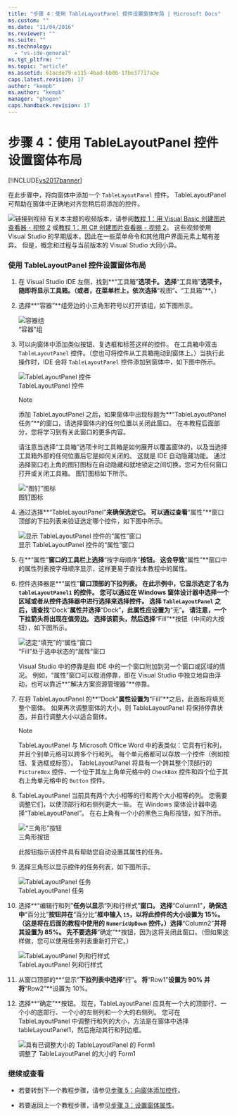 ```yaml
---
title: "步骤 4：使用 TableLayoutPanel 控件设置窗体布局 | Microsoft Docs"
ms.custom: ""
ms.date: "11/04/2016"
ms.reviewer: ""
ms.suite: ""
ms.technology: 
  - "vs-ide-general"
ms.tgt_pltfrm: ""
ms.topic: "article"
ms.assetid: 61acde79-e115-4bad-bb06-1fbe37717a3e
caps.latest.revision: 17
author: "kempb"
ms.author: "kempb"
manager: "ghogen"
caps.handback.revision: 17
---
```

# 步骤 4：使用 TableLayoutPanel 控件设置窗体布局
[!INCLUDE[vs2017banner](../code-quality/includes/vs2017banner.md)]

在此步骤中，将向窗体中添加一个 `TableLayoutPanel` 控件。  TableLayoutPanel 可帮助在窗体中正确地对齐您稍后将添加的控件。  
  
 ![链接到视频](../data-tools/media/playvideo.png "PlayVideo") 有关本主题的视频版本，请参阅[教程 1：用 Visual Basic 创建图片查看器 \- 视频 2](http://go.microsoft.com/fwlink/?LinkId=205211) 或[教程 1：用 C\# 创建图片查看器 \- 视频 2](http://go.microsoft.com/fwlink/?LinkId=205200)。  这些视频使用 Visual Studio 的早期版本，因此在一些菜单命令和其他用户界面元素上略有差异。  但是，概念和过程与当前版本的 Visual Studio 大同小异。  
  
### 使用 TableLayoutPanel 控件设置窗体布局  
  
1.  在 Visual Studio IDE 左侧，找到**“工具箱”**选项卡。  选择**“工具箱”**选项卡，随即将显示工具箱。（或者，在菜单栏上，依次选择**“视图”**、**“工具箱”**。）  
  
2.  选择**“容器”**组旁边的小三角形符号以打开该组，如下图所示。  
  
     ![容器组](../ide/media/express_toolbox.png "Express\_Toolbox")  
“容器”组  
  
3.  可以向窗体中添加类似按钮、复选框和标签这样的控件。  在工具箱中双击 `TableLayoutPanel` 控件。（您也可将控件从工具箱拖动到窗体上。）当执行此操作时，IDE 会将 `TableLayoutPanel` 控件添加到窗体中，如下图中所示。  
  
     ![TableLayoutPanel 控件](../ide/media/express_formtablelayout.png "Express\_FormTableLayout")  
TableLayoutPanel 控件  
  
    > [!NOTE]
    >  添加 TableLayoutPanel 之后，如果窗体中出现标题为**“TableLayoutPanel 任务”**的窗口，请选择窗体内的任何位置以关闭此窗口。  在本教程后面部分，您将学习到有关此窗口的更多内容。  
  
     请注意当选择“工具箱”选项卡时工具箱是如何展开以覆盖窗体的，以及当选择工具箱外部的任何位置后它是如何关闭的。  这就是 IDE 自动隐藏功能。  通过选择窗口右上角的图钉图标在自动隐藏和就地锁定之间切换，您可为任何窗口打开或关闭工具箱。  图钉图标如下所示。  
  
     ![“图钉”图标](../ide/media/express_pushpintoolbox.png "Express\_PushpinToolbox")  
图钉图标  
  
4.  通过选择**“TableLayoutPanel”**来确保选定它。  可以通过查看**“属性”**窗口顶部的下拉列表来验证选定哪个控件，如下图中所示。  
  
     ![显示 TableLayoutPanel 控件的“属性”窗口](../ide/media/express_controlspropwin.png "Express\_ControlsPropWin")  
显示 TableLayoutPanel 控件的“属性”窗口  
  
5.  在**“属性”**窗口的工具栏上选择**“按字母顺序”**按钮。  这会导致**“属性”**窗口中的属性列表按字母顺序显示，这样更易于查找本教程中的属性。  
  
6.  控件选择器是**“属性”**窗口顶部的下拉列表。  在此示例中，它显示选定了名为 `tableLayoutPanel1` 的控件。  您可以通过在 Windows 窗体设计器中选择一个区域或者从控件选择器中进行选择来选择控件。  选择 `TableLayoutPanel` 之后，请查找**“Dock”**属性并选择**“Dock”**，此属性应设置为**“无”**。  请注意，一个下拉箭头将出现在值旁边。  选择该箭头，然后选择**“Fill”**按钮（中间的大按钮），如下图所示。  
  
     ![选定“填充”的“属性”窗口](../ide/media/express_docktable.png "Express\_DockTable")  
“Fill”处于选中状态的“属性”窗口  
  
     Visual Studio 中的停靠是指 IDE 中的一个窗口附加到另一个窗口或区域的情况。  例如，“属性”窗口可以取消停靠，即在 Visual Studio 中独立地自由浮动，也可以靠近**“解决方案资源管理器”**停靠。  
  
7.  在将 TableLayoutPanel 的**“Dock”**属性设置为**“Fill”**之后，此面板将填充整个窗体。  如果再次调整窗体的大小，则 TableLayoutPanel 将保持停靠状态，并自行调整大小以适合窗体。  
  
    > [!NOTE]
    >  TableLayoutPanel 与 Microsoft Office Word 中的表类似：它具有行和列，并且个别单元格可以跨多个行和列。  每个单元格都可以存放一个控件（例如按钮、复选框或标签）。  TableLayoutPanel 将具有一个跨其整个顶部行的 `PictureBox` 控件、一个位于其左上角单元格中的 `CheckBox` 控件和四个位于其右上角单元格中的 `Button` 控件。  
  
8.  TableLayoutPanel 当前具有两个大小相等的行和两个大小相等的列。  您需要调整它们，以使顶部行和右侧列更大一些。  在 Windows 窗体设计器中选择“TableLayoutPanel”。  在右上角有一个小的黑色三角形按钮，如下所示。  
  
     ![“三角形”按钮](../ide/media/express_iconblacktriangle.png "Express\_IconBlackTriangle")  
三角形按钮  
  
     此按钮指示该控件具有帮助您自动设置其属性的任务。  
  
9. 选择三角形以显示控件的任务列表，如下图所示。  
  
     ![TableLayoutPanel 任务](../ide/media/express_tablepanel.png "Express\_TablePanel")  
TableLayoutPanel 任务  
  
10. 选择**“编辑行和列”**任务以显示**“列和行样式”**窗口。  选择**“Column1”**，确保选中**“百分比”**按钮并在**“百分比”**框中输入 `15`，以将此控件的大小设置为 15%。（这是将在后面的教程中使用的 `NumericUpDown` 控件。）选择**“Column2”**并将其设置为 85%。  先不要选择**“确定”**按钮，因为这将关闭此窗口。（但如果这样做，您可以使用任务列表重新打开它。）  
  
     ![TableLayoutPanel 列和行样式](../ide/media/vs_tablelayoutpanel_setup.png "VS\_TableLayoutPanel\_Setup")  
TableLayoutPanel 列和行样式  
  
11. 从窗口顶部的**“显示”**下拉列表中选择**“行”**。  将**“Row1”**设置为 90% 并将**“Row2”**设置为 10%。  
  
12. 选择**“确定”**按钮。  现在，TableLayoutPanel 应具有一个大的顶部行、一个小的底部行、一个小的左侧列和一个大的右侧列。  您可在 TableLayoutPanel 中调整行和列的大小，方法是在窗体中选择 tableLayoutPanel1，然后拖动其行和列边框。  
  
     ![具有已调整大小的 TableLayoutPanel 的 Form1](../ide/media/vs_formafterlayoutpanel.png "VS\_FormAfterLayoutPanel")  
调整了 TableLayoutPanel 的大小的 Form1  
  
### 继续或查看  
  
-   若要转到下一个教程步骤，请参见[步骤 5：向窗体添加控件](../Topic/Step%205:%20Add%20Controls%20to%20Your%20Form.md)。  
  
-   若要返回上一个教程步骤，请参见[步骤 3：设置窗体属性](../ide/step-3-set-your-form-properties.md)。